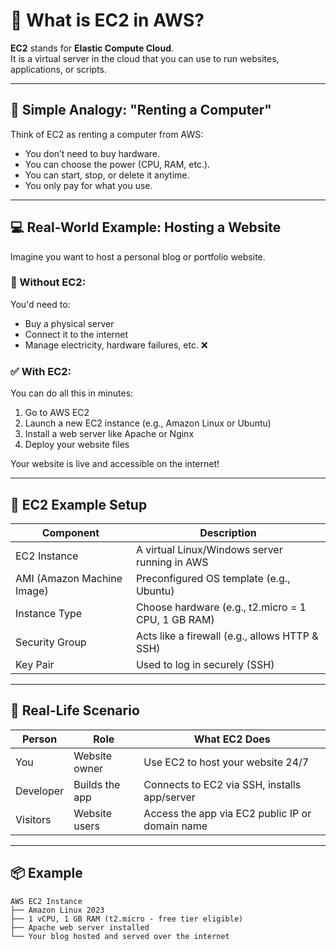# 🚀 What is EC2 in AWS?

**EC2** stands for **Elastic Compute Cloud**.  
It is a virtual server in the cloud that you can use to run websites, applications, or scripts.

---

## 🧠 Simple Analogy: "Renting a Computer"

Think of EC2 as renting a computer from AWS:

- You don’t need to buy hardware.
- You can choose the power (CPU, RAM, etc.).
- You can start, stop, or delete it anytime.
- You only pay for what you use.

---

## 💻 Real-World Example: Hosting a Website

Imagine you want to host a personal blog or portfolio website.

### 🧱 Without EC2:
You'd need to:

- Buy a physical server  
- Connect it to the internet  
- Manage electricity, hardware failures, etc. ❌

### ✅ With EC2:
You can do all this in minutes:

1. Go to AWS EC2  
2. Launch a new EC2 instance (e.g., Amazon Linux or Ubuntu)  
3. Install a web server like Apache or Nginx  
4. Deploy your website files  

Your website is live and accessible on the internet!

---

## 🔧 EC2 Example Setup

| Component        | Description                                      |
|------------------|--------------------------------------------------|
| EC2 Instance      | A virtual Linux/Windows server running in AWS    |
| AMI (Amazon Machine Image) | Preconfigured OS template (e.g., Ubuntu)     |
| Instance Type     | Choose hardware (e.g., t2.micro = 1 CPU, 1 GB RAM) |
| Security Group    | Acts like a firewall (e.g., allows HTTP & SSH)   |
| Key Pair          | Used to log in securely (SSH)                    |

---

## 🧾 Real-Life Scenario

| Person     | Role           | What EC2 Does                                      |
|------------|----------------|----------------------------------------------------|
| You        | Website owner  | Use EC2 to host your website 24/7                  |
| Developer  | Builds the app | Connects to EC2 via SSH, installs app/server       |
| Visitors   | Website users  | Access the app via EC2 public IP or domain name    |

---

## 📦 Example

```plaintext
AWS EC2 Instance
├── Amazon Linux 2023
├── 1 vCPU, 1 GB RAM (t2.micro - free tier eligible)
├── Apache web server installed
└── Your blog hosted and served over the internet
